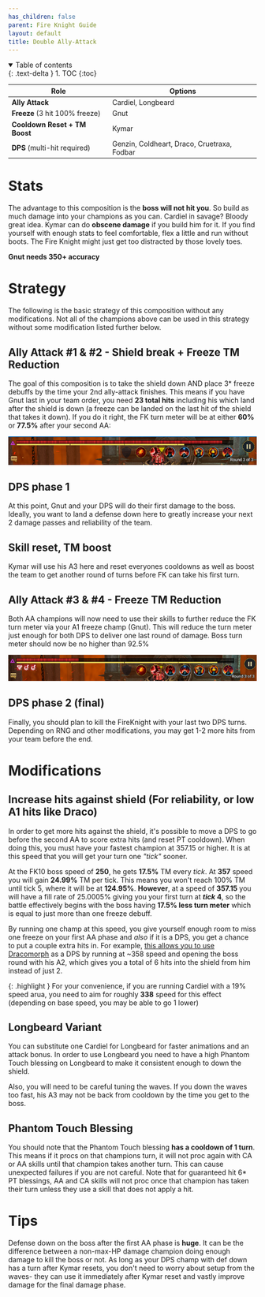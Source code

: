 ```yaml
---
has_children: false
parent: Fire Knight Guide
layout: default
title: Double Ally-Attack
---
```

<details open markdown="block">
  <summary>
    Table of contents
  </summary>
  {: .text-delta }
1. TOC
{:toc}
</details>

| **Role**                       | **Options**                                 |
| ------------------------------ | ------------------------------------------- |
| **Ally Attack**                | Cardiel, Longbeard                          |
| **Freeze** (3 hit 100% freeze) | Gnut                                        |
| **Cooldown Reset + TM Boost**  | Kymar                                       |
| **DPS** (multi-hit required)   | Genzin, Coldheart, Draco, Cruetraxa, Fodbar |

# Stats

The advantage to this composition is the **boss will not hit you**. So build as much damage into your champions as you can. Cardiel in savage? Bloody great idea. Kymar can do **obscene damage** if you build him for it. If you find yourself with enough stats to feel comfortable, flex a little and run without boots. The Fire Knight might just get too distracted by those lovely toes.

**Gnut needs 350+ accuracy**


# Strategy

The following is the basic strategy of this composition without any modifications. Not all of the champions above can be used in this strategy without some modification listed further below.

## Ally Attack #1 & #2 - Shield break + Freeze TM Reduction

The goal of this composition is to take the shield down AND place 3* freeze debuffs by the time your 2nd ally-attack finishes. This means if you have Gnut last in your team order, you need **23 total hits** including his which land after the shield is down (a freeze can be landed on the last hit of the shield that takes it down).  If you do it right, the FK turn meter will be at either **60%** or **77.5%** after your second AA:

![](/images/uploads/fk-tm77_5.png)

## DPS phase 1

At this point, Gnut and your DPS will do their first damage to the boss. Ideally, you want to land a defense down here to greatly increase your next 2 damage passes and reliability of the team.

## Skill reset, TM boost

Kymar will use his A3 here and reset everyones cooldowns as well as boost the team to get another round of turns before FK can take his first turn.

## Ally Attack #3 & #4 - Freeze TM Reduction

Both AA champions will now need to use their skills to further reduce the FK turn meter via your A1 freeze champ (Gnut). This will reduce the turn meter just enough for both DPS to deliver one last round of damage. Boss turn meter should now be no higher than 92.5%

![](/images/uploads/fk-tm92_5.png)

## DPS phase 2 (final)

Finally, you should plan to kill the FireKnight with your last two DPS turns. Depending on RNG and other modifications, you may get 1-2 more hits from your team before the end.

# Modifications

## Increase hits against shield (For reliability, or low A1 hits like Draco)

In order to get more hits against the shield, it's possible to move a DPS to go before the second AA to score extra hits (and reset PT cooldown). When doing this, you must have your fastest champion at 357.15 or higher. It is at this speed that you will get your turn one *"tick"* sooner.

At the FK10 boss speed of **250**, he gets **17.5%** TM every *tick*. At **357** speed you will gain **24.99%** TM per tick. This means you won't reach 100% TM until tick 5, where it will be at **124.95%**. **However**, at a speed of **357.15** you will have a fill rate of 25.0005% giving you your first turn at ***tick* 4**, so the battle effectively begins with the boss having **17.5% less turn meter** which is equal to just more than one freeze debuff.

By running one champ at this speed, you give yourself enough room to miss one freeze on your first AA phase and *also* if it is a DPS, you get a chance to put a couple extra hits in. For example, [this allows you to use Dracomorph](gnut-cardiel-longbeard-draco.html) as a DPS by running at ~358 speed and opening the boss round with his A2, which gives you a total of 6 hits into the shield from him instead of just 2.

{: .highlight }
For your convenience, if you are running Cardiel with a 19% speed arua, you need to aim for roughly **338** speed for this effect (depending on base speed, you may be able to go 1 lower)

## Longbeard Variant

You can substitute one Cardiel for Longbeard for faster animations and an attack bonus. In order to use Longbeard you need to have a high Phantom Touch blessing on Longbeard to make it consistent enough to down the shield.

Also, you will need to be careful tuning the waves. If you down the waves too fast, his A3 may not be back from cooldown by the time you get to the boss.

## Phantom Touch Blessing

You should note that the Phantom Touch blessing **has a cooldown of 1 turn**. This means if it procs on that champions turn, it will not proc again with CA or AA skills until that champion takes another turn. This can cause unexpected failures if you are not careful. Note that for guaranteed hit 6* PT blessings, AA and CA skills will not proc once that champion has taken their turn unless they use a skill that does not apply a hit.

# Tips

Defense down on the boss after the first AA phase is **huge**. It can be the difference between a non-max-HP damage champion doing enough damage to kill the boss or not. As long as your DPS champ with def down has a turn after Kymar resets, you don't need to worry about setup from the waves- they can use it immediately after Kymar reset and vastly improve damage for the final damage phase.